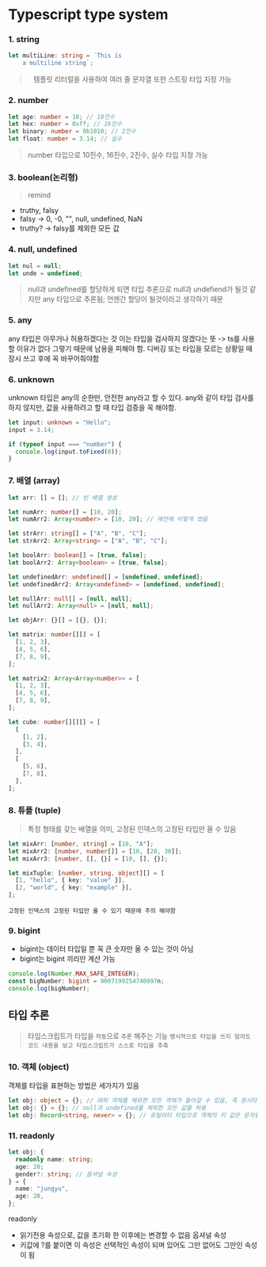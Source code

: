 # Typescript type system

### 1. string

```ts
let multiLine: string = `This is
    a multiline string`;
```

> ` ` 템플릿 리터럴을 사용하여 여러 줄 문자열 또한 스트링 타입 지정 가능

### 2. number

```ts
let age: number = 10; // 10진수
let hex: number = 0xff; // 16진수
let binary: number = 0b1010; // 2진수
let float: number = 3.14; // 실수
```

> number 타입으로 10진수, 16진수, 2진수, 실수 타입 지정 가능

### 3. boolean(논리형)

> remind

- truthy, falsy
- falsy -> 0, -0, "", null, undefined, NaN
- truthy? -> falsy를 제외한 모든 값

### 4. null, undefined

```ts
let nul = null;
let unde = undefined;
```

> null과 undefined를 할당하게 되면 타입 추론으로 null과 undefiend가 될것 같지만 any 타입으로 추론됨; 언젠간 할당이 될것이라고 생각하기 때문

### 5. any

any 타입은 아무거나 허용하겠다는 것 이는 타입을 검사하지 않겠다는 뜻
-> ts를 사용 할 이유가 없다
그렇기 때문에 남용을 피해야 함. 디버깅 또는 타입을 모르는 상황일 때 잠시 쓰고 후에 꼭 바꾸어줘야함

### 6. unknown

unknown 타입은 any의 순한만, 안전한 any라고 할 수 있다.
any와 같이 타입 검사를 하지 않지만, 값을 사용하려고 할 때 타입 검증을 꼭 해야함.

```ts
let input: unknown = "Hello";
input = 3.14;

if (typeof input === "number") {
  console.log(input.toFixed(0));
}
```

### 7. 배열 (array)

```ts
let arr: [] = []; // 빈 배열 생성

let numArr: number[] = [10, 20];
let numArr2: Array<number> = [10, 20]; // 예전에 이렇게 썼음

let strArr: string[] = ["A", "B", "C"];
let strArr2: Array<string> = ["A", "B", "C"];

let boolArr: boolean[] = [true, false];
let boolArr2: Array<boolean> = [true, false];

let undefinedArr: undefined[] = [undefined, undefined];
let undefinedArr2: Array<undefined> = [undefined, undefined];

let nullArr: null[] = [null, null];
let nullArr2: Array<null> = [null, null];

let objArr: {}[] = [{}, {}];

let matrix: number[][] = [
  [1, 2, 3],
  [4, 5, 6],
  [7, 8, 9],
];

let matrix2: Array<Array<number>> = [
  [1, 2, 3],
  [4, 5, 6],
  [7, 8, 9],
];

let cube: number[][][] = [
  [
    [1, 2],
    [3, 4],
  ],
  [
    [5, 6],
    [7, 8],
  ],
];
```

### 8. 튜플 (tuple)

> 특정 형태를 갖는 배열을 의미, 고정된 인덱스의 고정된 타입만 올 수 있음

```ts
let mixArr: [number, string] = [10, "A"];
let mixArr2: [number, number[]] = [10, [20, 30]];
let mixArr3: [number, [], {}] = [10, [], {}];

let mixTuple: [number, string, object][] = [
  [1, "hello", { key: "value" }],
  [2, "world", { key: "example" }],
];
```

`고정된 인덱스의 고정된 타입만 올 수 있기 때문에 주의 해야함`

### 9. bigint

- bigint는 데이터 타입일 뿐 꼭 큰 숫자만 올 수 있는 것이 아님
- bigint는 bigint 끼리만 계산 가능

```ts
console.log(Number.MAX_SAFE_INTEGER);
const bigNumber: bigint = 9007199254740997n;
console.log(bigNumber);
```

## 타입 추론

> 타입스크립트가 타입을 `자동`으로 `추론` 해주는 기능
> `명시적으로 타입을 쓰지 않아도 코드 내용을 보고 타입스크립트가 스스로 타입을 추축`

### 10. 객체 (object)

객체를 타입을 표현하는 방법은 세가지가 있음

```ts
let obj: object = {}; // 래퍼 객체를 제외한 모든 객체가 들어갈 수 있음, 즉 원시타입은 불가
let obj: {} = {}; // null과 undefined를 제외한 모든 값을 허용
let obj: Record<string, never> = {}; // 유틸리티 타입으로 객체의 키 값은 문자열이며 값은 절대 올 수 없음, 즉 이건 빈 객체를 생성할 때 사용하는 방법
```

### 11. readonly

```ts
let obj: {
  readonly name: string;
  age: 20;
  gender?: string; // 옵셔널 속성
} = {
  name: "jungyu",
  age: 20,
};
```
readonly
- 읽기전용 속성으로, 값을 초기화 한 이후에는 변경할 수 없음 
옵셔널 속성
- 키값에 ?를 붙이면 이 속성은 선택적인 속성이 되며 있어도 그만 없어도 그만인 속성이 됨